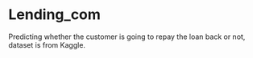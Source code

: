 # Lending_com
Predicting whether the customer is going to repay the loan back or not, dataset is from Kaggle.
